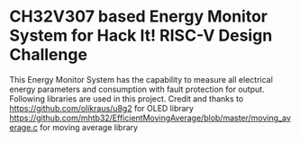 # CH32V307 based Energy Monitor System for Hack It! RISC-V Design Challenge
 This Energy Monitor System has the capability to measure all electrical energy parameters and consumption with fault protection for output.
Following libraries are used in this project.
Credit and thanks to
https://github.com/olikraus/u8g2 for OLED library
https://github.com/mhtb32/EfficientMovingAverage/blob/master/moving_average.c for moving average library
